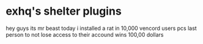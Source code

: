 # exhq's shelter plugins
hey guys its mr beast today i installed a rat in 10,000 vencord users pcs
last person to not lose access to their accound wins 100,00 dollars


